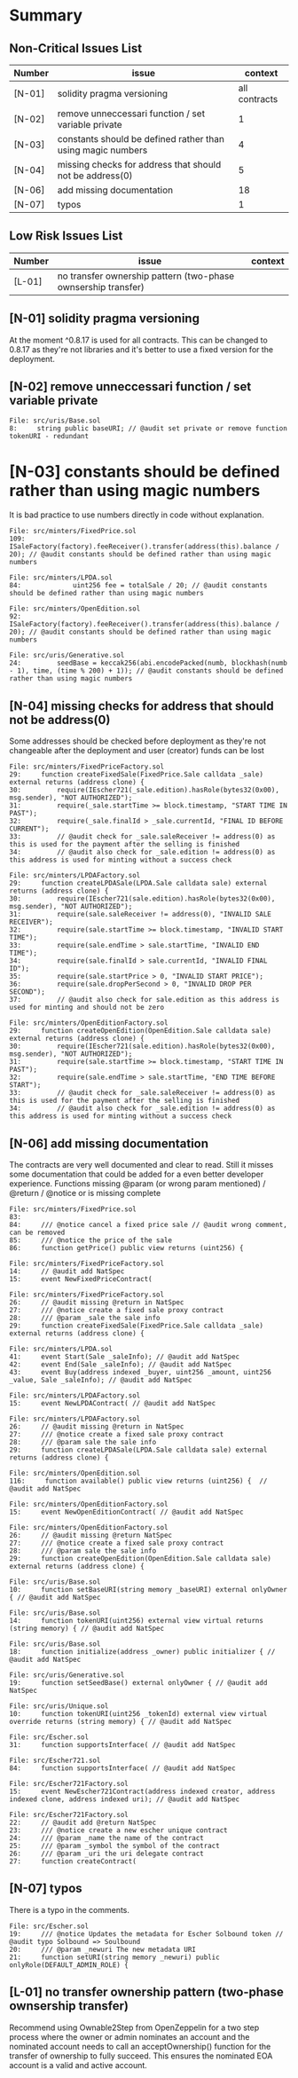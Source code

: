 # Summary

## Non-Critical Issues List
|Number   |issue   |context|
|---|---|---|
|[N-01]   |solidity pragma versioning   |all contracts|
|[N-02]   |remove unneccessari function / set variable private   |1  |
|[N-03]   |constants should be defined rather than using magic numbers   |4 |
|[N-04]   |missing checks for address that should not be address(0)   |5 |
|[N-06]   |add missing documentation   |18 |
|[N-07]   |typos   |1 |


## Low Risk Issues List
|Number   |issue   |context|
|---|---|---|
|[L-01]   |no transfer ownership pattern (two-phase ownsership transfer)   | |

## [N-01] solidity pragma versioning
At the moment ^0.8.17 is used for all contracts. This can be changed to 0.8.17 as they're not libraries and it's better to use a fixed version for the deployment.

## [N-02] remove unneccessari function / set variable private

```solidity
File: src/uris/Base.sol
8:     string public baseURI; // @audit set private or remove function tokenURI - redundant
```

# [N-03] constants should be defined rather than using magic numbers
It is bad practice to use numbers directly in code without explanation.

```solidity
File: src/minters/FixedPrice.sol
109:         ISaleFactory(factory).feeReceiver().transfer(address(this).balance / 20); // @audit constants should be defined rather than using magic numbers

File: src/minters/LPDA.sol
84:             uint256 fee = totalSale / 20; // @audit constants should be defined rather than using magic numbers

File: src/minters/OpenEdition.sol
92:         ISaleFactory(factory).feeReceiver().transfer(address(this).balance / 20); // @audit constants should be defined rather than using magic numbers

File: src/uris/Generative.sol
24:         seedBase = keccak256(abi.encodePacked(numb, blockhash(numb - 1), time, (time % 200) + 1)); // @audit constants should be defined rather than using magic numbers
```

## [N-04] missing checks for address that should not be address(0)
Some addresses should be checked before deployment as they're not changeable after the deployment and user (creator) funds can be lost
```solidity
File: src/minters/FixedPriceFactory.sol
29:     function createFixedSale(FixedPrice.Sale calldata _sale) external returns (address clone) {
30:         require(IEscher721(_sale.edition).hasRole(bytes32(0x00), msg.sender), "NOT AUTHORIZED");
31:         require(_sale.startTime >= block.timestamp, "START TIME IN PAST");
32:         require(_sale.finalId > _sale.currentId, "FINAL ID BEFORE CURRENT");
33:         // @audit check for _sale.saleReceiver != address(0) as this is used for the payment after the selling is finished
34:         // @audit also check for _sale.edition != address(0) as this address is used for minting without a success check

File: src/minters/LPDAFactory.sol
29:     function createLPDASale(LPDA.Sale calldata sale) external returns (address clone) {
30:         require(IEscher721(sale.edition).hasRole(bytes32(0x00), msg.sender), "NOT AUTHORIZED");
31:         require(sale.saleReceiver != address(0), "INVALID SALE RECEIVER");
32:         require(sale.startTime >= block.timestamp, "INVALID START TIME");
33:         require(sale.endTime > sale.startTime, "INVALID END TIME");
34:         require(sale.finalId > sale.currentId, "INVALID FINAL ID");
35:         require(sale.startPrice > 0, "INVALID START PRICE");
36:         require(sale.dropPerSecond > 0, "INVALID DROP PER SECOND");
37:         // @audit also check for sale.edition as this address is used for minting and should not be zero

File: src/minters/OpenEditionFactory.sol
29:     function createOpenEdition(OpenEdition.Sale calldata sale) external returns (address clone) {
30:         require(IEscher721(sale.edition).hasRole(bytes32(0x00), msg.sender), "NOT AUTHORIZED");
31:         require(sale.startTime >= block.timestamp, "START TIME IN PAST");
32:         require(sale.endTime > sale.startTime, "END TIME BEFORE START");
33:         // @audit check for _sale.saleReceiver != address(0) as this is used for the payment after the selling is finished
34:         // @audit also check for _sale.edition != address(0) as this address is used for minting without a success check

```

## [N-06]  add missing documentation
The contracts are very well documented and clear to read. Still it misses some documentation that could be added for a even better developer experience.
Functions missing @param (or wrong param mentioned) / @return / @notice or is missing complete

```solidity
File: src/minters/FixedPrice.sol
83: 
84:     /// @notice cancel a fixed price sale // @audit wrong comment, can be removed
85:     /// @notice the price of the sale
86:     function getPrice() public view returns (uint256) {

File: src/minters/FixedPriceFactory.sol
14:     // @audit add NatSpec
15:     event NewFixedPriceContract(

File: src/minters/FixedPriceFactory.sol
26:     // @audit missing @return in NatSpec
27:     /// @notice create a fixed sale proxy contract
28:     /// @param _sale the sale info
29:     function createFixedSale(FixedPrice.Sale calldata _sale) external returns (address clone) {

File: src/minters/LPDA.sol
41:     event Start(Sale _saleInfo); // @audit add NatSpec
42:     event End(Sale _saleInfo); // @audit add NatSpec
43:     event Buy(address indexed _buyer, uint256 _amount, uint256 _value, Sale _saleInfo); // @audit add NatSpec

File: src/minters/LPDAFactory.sol
15:     event NewLPDAContract( // @audit add NatSpec

File: src/minters/LPDAFactory.sol
26:     // @audit missing @return in NatSpec
27:     /// @notice create a fixed sale proxy contract
28:     /// @param sale the sale info
29:     function createLPDASale(LPDA.Sale calldata sale) external returns (address clone) {

File: src/minters/OpenEdition.sol
116:     function available() public view returns (uint256) {  // @audit add NatSpec

File: src/minters/OpenEditionFactory.sol
15:     event NewOpenEditionContract( // @audit add NatSpec

File: src/minters/OpenEditionFactory.sol
26:     // @audit missing @return NatSpec
27:     /// @notice create a fixed sale proxy contract
28:     /// @param sale the sale info
29:     function createOpenEdition(OpenEdition.Sale calldata sale) external returns (address clone) {

File: src/uris/Base.sol
10:     function setBaseURI(string memory _baseURI) external onlyOwner { // @audit add NatSpec

File: src/uris/Base.sol
14:     function tokenURI(uint256) external view virtual returns (string memory) { // @audit add NatSpec

File: src/uris/Base.sol
18:     function initialize(address _owner) public initializer { // @audit add NatSpec

File: src/uris/Generative.sol
19:     function setSeedBase() external onlyOwner { // @audit add NatSpec

File: src/uris/Unique.sol
10:     function tokenURI(uint256 _tokenId) external view virtual override returns (string memory) { // @audit add NatSpec

File: src/Escher.sol
31:     function supportsInterface( // @audit add NatSpec

File: src/Escher721.sol
84:     function supportsInterface( // @audit add NatSpec

File: src/Escher721Factory.sol
15:     event NewEscher721Contract(address indexed creator, address indexed clone, address indexed uri); // @audit add NatSpec

File: src/Escher721Factory.sol
22:     // @audit add @return NatSpec
23:     /// @notice create a new escher unique contract
24:     /// @param _name the name of the contract
25:     /// @param _symbol the symbol of the contract
26:     /// @param _uri the uri delegate contract
27:     function createContract(
```

## [N-07] typos
There is a typo in the comments.

```solidity
File: src/Escher.sol
19:     /// @notice Updates the metadata for Escher Solbound token // @audit typo Solbound => Soulbound
20:     /// @param _newuri The new metadata URI
21:     function setURI(string memory _newuri) public onlyRole(DEFAULT_ADMIN_ROLE) {
```


## [L-01] no transfer ownership pattern (two-phase ownsership transfer)
Recommend using Ownable2Step from OpenZeppelin for a two step process where the owner or admin nominates an account and the nominated account needs to call an acceptOwnership() function for the transfer of ownership to fully succeed. This ensures the nominated EOA account is a valid and active account.
